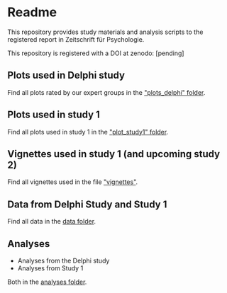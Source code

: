 # Readme

This repository provides study materials and analysis scripts to the registered 
report in Zeitschrift für Psychologie.  
  
This repository is registered with a DOI at zenodo: [pending]

## Plots used in Delphi study

Find all plots rated by our expert groups in the ["plots_delphi" folder](/plots_delphi).

## Plots used in study 1

Find all plots used in study 1 in the ["plot_study1" folder](/plots_study1).

## Vignettes used in study 1 (and upcoming study 2)

Find all vignettes used in the file ["vignettes"](vignettes.md).

## Data from Delphi Study and Study 1

Find all data in the [data folder](/data).

## Analyses

* Analyses from the Delphi study
* Analyses from Study 1

Both in the [analyses folder](/analyses).